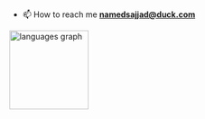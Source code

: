   - 📫 How to reach me **namedsajjad@duck.com**
<div align="left">
  <img src="https://github-readme-stats.vercel.app/api/top-langs?username=namedsajjad&locale=en&hide_title=false&layout=compact&card_width=320&langs_count=6&theme=github_dark&hide_border=true&order=2" height="140" alt="languages graph"  />
</div>

